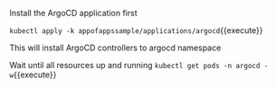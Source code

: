 Install the ArgoCD application first

`kubectl apply -k appofappssample/applications/argocd`{{execute}}

This will install ArgoCD controllers to argocd namespace

Wait until all resources up and running
`kubectl get pods -n argocd -w`{{execute}}

